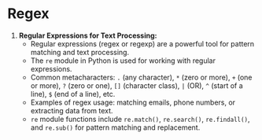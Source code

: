 # Regex

1. **Regular Expressions for Text Processing:**
    - Regular expressions (regex or regexp) are a powerful tool for pattern matching and text processing.
    - The `re` module in Python is used for working with regular expressions.
    - Common metacharacters: `.` (any character), `*` (zero or more), `+` (one or more), `?` (zero or one), `[]` (character class), `|` (OR), `^` (start of a line), `$` (end of a line), etc.
    - Examples of regex usage: matching emails, phone numbers, or extracting data from text.
    - `re` module functions include `re.match()`, `re.search()`, `re.findall()`, and `re.sub()` for pattern matching and replacement.
